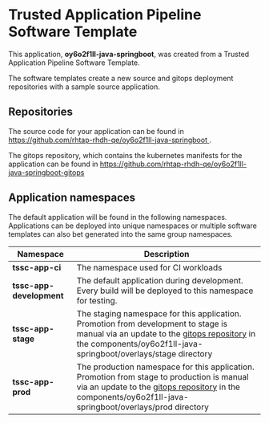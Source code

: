 # Trusted Application Pipeline Software Template

This application, **oy6o2f1ll-java-springboot**, was created from a Trusted Application Pipeline Software Template.

The software templates create a new source and gitops deployment repositories with a sample source application. 

## Repositories

The source code for your application can be found in [https://github.com/rhtap-rhdh-qe/oy6o2f1ll-java-springboot ](https://github.com/rhtap-rhdh-qe/oy6o2f1ll-java-springboot ).
 
The gitops repository, which contains the kubernetes manifests for the application can be found in 
[https://github.com/rhtap-rhdh-qe/oy6o2f1ll-java-springboot-gitops ](https://github.com/rhtap-rhdh-qe/oy6o2f1ll-java-springboot-gitops ) 

## Application namespaces 

The default application will be found in the following namespaces. Applications can be deployed into unique namespaces or multiple software templates can also bet generated into the same group namespaces.  

|  Namespace   |  Description   |  
| -------- | -------- |
| **tssc-app-ci** | The namespace used for CI workloads |
| **tssc-app-development** | The default application during development. Every build will be deployed to this namespace for testing. |
| **tssc-app-stage** | The staging namespace for this application. Promotion from development to stage is manual via an update to the [gitops repository](https://github.com/rhtap-rhdh-qe/oy6o2f1ll-java-springboot-gitops ) in the components/oy6o2f1ll-java-springboot/overlays/stage directory |
| **tssc-app-prod** | The production namespace for this application. Promotion from stage to production is manual via an update to the [gitops repository](https://github.com/rhtap-rhdh-qe/oy6o2f1ll-java-springboot-gitops ) in the components/oy6o2f1ll-java-springboot/overlays/prod directory |